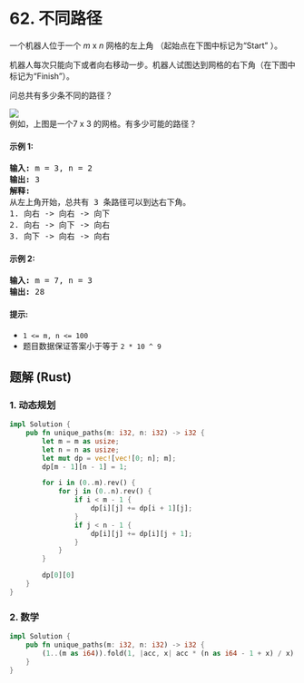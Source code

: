 # 62. 不同路径
一个机器人位于一个 *m* x *n* 网格的左上角 （起始点在下图中标记为“Start” ）。

机器人每次只能向下或者向右移动一步。机器人试图达到网格的右下角（在下图中标记为“Finish”）。

问总共有多少条不同的路径？

![](https://assets.leetcode-cn.com/aliyun-lc-upload/uploads/2018/10/22/robot_maze.png)<br>
例如，上图是一个7 x 3 的网格。有多少可能的路径？

#### 示例 1:
<pre>
<strong>输入:</strong> m = 3, n = 2
<strong>输出:</strong> 3
<strong>解释:</strong>
从左上角开始，总共有 3 条路径可以到达右下角。
1. 向右 -> 向右 -> 向下
2. 向右 -> 向下 -> 向右
3. 向下 -> 向右 -> 向右
</pre>

#### 示例 2:
<pre>
<strong>输入:</strong> m = 7, n = 3
<strong>输出:</strong> 28
</pre>

#### 提示:
* `1 <= m, n <= 100`
* 题目数据保证答案小于等于 `2 * 10 ^ 9`

## 题解 (Rust)

### 1. 动态规划
```Rust
impl Solution {
    pub fn unique_paths(m: i32, n: i32) -> i32 {
        let m = m as usize;
        let n = n as usize;
        let mut dp = vec![vec![0; n]; m];
        dp[m - 1][n - 1] = 1;

        for i in (0..m).rev() {
            for j in (0..n).rev() {
                if i < m - 1 {
                    dp[i][j] += dp[i + 1][j];
                }
                if j < n - 1 {
                    dp[i][j] += dp[i][j + 1];
                }
            }
        }

        dp[0][0]
    }
}
```

### 2. 数学
```Rust
impl Solution {
    pub fn unique_paths(m: i32, n: i32) -> i32 {
        (1..(m as i64)).fold(1, |acc, x| acc * (n as i64 - 1 + x) / x) as i32
    }
}
```
